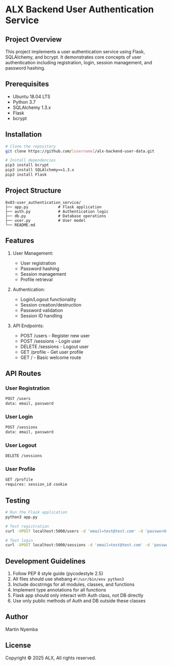 # ALX Backend User Authentication Service

## Project Overview
This project implements a user authentication service using Flask, SQLAlchemy, and bcrypt. It demonstrates core concepts of user authentication including registration, login, session management, and password hashing.

## Prerequisites
- Ubuntu 18.04 LTS
- Python 3.7
- SQLAlchemy 1.3.x
- Flask
- bcrypt

## Installation
```bash
# Clone the repository
git clone https://github.com/[username]/alx-backend-user-data.git

# Install dependencies
pip3 install bcrypt
pip3 install SQLAlchemy==1.3.x
pip3 install Flask
```

## Project Structure
```
0x03-user_authentication_service/
├── app.py             # Flask application
├── auth.py            # Authentication logic
├── db.py              # Database operations
├── user.py            # User model
└── README.md
```

## Features
1. User Management:
   - User registration
   - Password hashing
   - Session management
   - Profile retrieval

2. Authentication:
   - Login/Logout functionality
   - Session creation/destruction
   - Password validation
   - Session ID handling

3. API Endpoints:
   - POST /users - Register new user
   - POST /sessions - Login user
   - DELETE /sessions - Logout user
   - GET /profile - Get user profile
   - GET / - Basic welcome route

## API Routes

### User Registration
```bash
POST /users
data: email, password
```

### User Login
```bash
POST /sessions
data: email, password
```

### User Logout
```bash
DELETE /sessions
```

### User Profile
```bash
GET /profile
requires: session_id cookie
```

## Testing
```bash
# Run the Flask application
python3 app.py

# Test registration
curl -XPOST localhost:5000/users -d 'email=test@test.com' -d 'password=mypass'

# Test login
curl -XPOST localhost:5000/sessions -d 'email=test@test.com' -d 'password=mypass'
```

## Development Guidelines
1. Follow PEP 8 style guide (pycodestyle 2.5)
2. All files should use shebang `#!/usr/bin/env python3`
3. Include docstrings for all modules, classes, and functions
4. Implement type annotations for all functions
5. Flask app should only interact with Auth class, not DB directly
6. Use only public methods of Auth and DB outside these classes

## Author
Martin Nyemba

## License
Copyright © 2025 ALX, All rights reserved.
